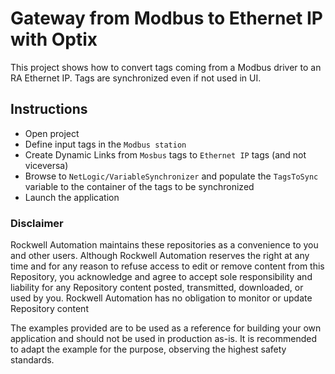 # Gateway from Modbus to Ethernet IP with Optix
This project shows how to convert tags coming from a Modbus driver to an RA Ethernet IP. Tags are synchronized even if not used in UI.
## Instructions
- Open project
- Define input tags in the `Modbus station`
- Create Dynamic Links from `Mosbus` tags to `Ethernet IP` tags (and not viceversa)
- Browse to `NetLogic/VariableSynchronizer` and populate the `TagsToSync` variable to the container of the tags to be synchronized
- Launch the application

### Disclaimer

Rockwell Automation maintains these repositories as a convenience to you and other users. Although Rockwell Automation reserves the right at any time and for any reason to refuse access to edit or remove content from this Repository, you acknowledge and agree to accept sole responsibility and liability for any Repository content posted, transmitted, downloaded, or used by you. Rockwell Automation has no obligation to monitor or update Repository content

The examples provided are to be used as a reference for building your own application and should not be used in production as-is. It is recommended to adapt the example for the purpose, observing the highest safety standards.
